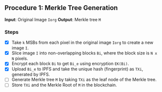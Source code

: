 ## Procedure 1: Merkle Tree Generation

  **Input**: Original Image `Iorg`
  **Output**: Merkle tree `M`

### Steps
- [x] Take `k` MSBs from each pixel in the original image `Iorg` to create a new image `I`.
- [x] Slice image `I` into non-overlapping blocks `Bi`, where the block size is `N x N` pixels.
- [x] Encrypt each block `Bi` to get `Bi_e` using encryption `EK(Bi)`.
- [x] Upload `Bi_e` to IPFS and take the unique hash (fingerprint) as `TXi`, generated by IPFS.
- [ ] Generate Merkle tree `M` by taking `TXi` as the leaf node of the Merkle tree.
- [ ] Store `TXi` and the Merkle Root of `M` in the blockchain.
